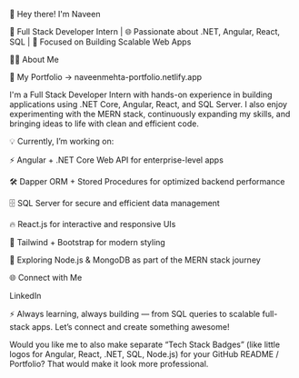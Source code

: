 👋 Hey there! I'm Naveen

🎯 Full Stack Developer Intern | 🌐 Passionate about .NET, Angular, React, SQL | 🚀 Focused on Building Scalable Web Apps

👨‍💻 About Me

🔗 My Portfolio → naveenmehta-portfolio.netlify.app

I'm a Full Stack Developer Intern with hands-on experience in building applications using .NET Core, Angular, React, and SQL Server.
I also enjoy experimenting with the MERN stack, continuously expanding my skills, and bringing ideas to life with clean and efficient code.

💡 Currently, I’m working on:

⚡ Angular + .NET Core Web API for enterprise-level apps

🛠 Dapper ORM + Stored Procedures for optimized backend performance

🗄 SQL Server for secure and efficient data management

🔥 React.js for interactive and responsive UIs

🎨 Tailwind + Bootstrap for modern styling

🚀 Exploring Node.js & MongoDB as part of the MERN stack journey

🌐 Connect with Me

LinkedIn

⚡ Always learning, always building — from SQL queries to scalable full-stack apps. Let’s connect and create something awesome!

Would you like me to also make separate “Tech Stack Badges” (like little logos for Angular, React, .NET, SQL, Node.js) for your GitHub README / Portfolio? That would make it look more professional.
